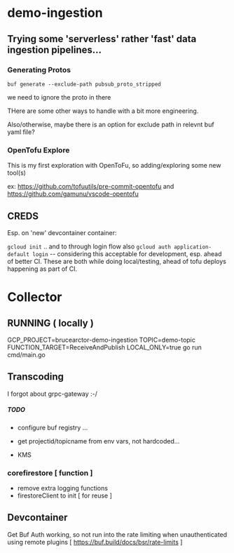 # demo-ingestion

## Trying some 'serverless' rather 'fast' data ingestion pipelines...



### Generating Protos
`buf generate --exclude-path pubsub_proto_stripped`

we need to ignore the proto in there

THere are some other ways to handle with a bit more engineering.

Also/otherwise, maybe there is an option for exclude path in relevnt buf yaml file?


### OpenTofu Explore

This is my first exploration with OpenToFu, so adding/exploring some new tool(s)

ex: https://github.com/tofuutils/pre-commit-opentofu and https://github.com/gamunu/vscode-opentofu




## CREDS
Esp. on 'new' devcontainer container:

`gcloud init` .. and to through login flow
also `gcloud auth application-default login` -- considering this acceptable for development, esp. ahead of better CI.
These are both while doing local/testing, ahead of tofu deploys happening as part of CI.



# Collector


## RUNNING ( locally )
GCP_PROJECT=brucearctor-demo-ingestion TOPIC=demo-topic FUNCTION_TARGET=ReceiveAndPublish LOCAL_ONLY=true go run cmd/main.go

## Transcoding
I forgot about grpc-gateway :-/




##### TODO

* configure buf registry ...

* get projectid/topicname from env vars, not hardcoded...

* KMS


### corefirestore [ function ]

* remove extra logging functions
* firestoreClient to init [ for reuse ]



## Devcontainer

Get Buf Auth working, so not run into the rate limiting when unauthenticated using remote plugins [ https://buf.build/docs/bsr/rate-limits ]
